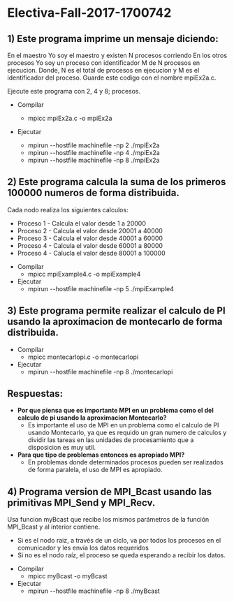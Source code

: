 # Electiva-Fall-2017-1700742

## 1) Este programa imprime un mensaje diciendo:

En el maestro Yo soy el maestro y existen N procesos corriendo
En los otros procesos Yo soy un proceso con identificador M de N procesos en ejecucion. Donde, N es el total de procesos en ejecucion y M es el identificador del proceso.
Guarde este codigo con el nombre mpiEx2a.c.

Ejecute este programa con 2, 4 y 8; procesos.

* Compilar

	* mpicc mpiEx2a.c -o mpiEx2a

* Ejecutar

	* mpirun --hostfile machinefile -np 2 ./mpiEx2a
	* mpirun --hostfile machinefile -np 4 ./mpiEx2a
	* mpirun --hostfile machinefile -np 8 ./mpiEx2a


## 2) Este programa calcula la suma de los primeros 100000 numeros de forma distribuida.  

Cada nodo realiza los siguientes calculos:

- Proceso 1 - Calcula el valor desde 1 a 20000
- Proceso 2 - Calcula el valor desde 20001 a 40000
- Proceso 3 - Calcula el valor desde 40001 a 60000
- Proceso 4 - Calcula el valor desde 60001 a 80000
- Proceso 4 - Calucla el valor desde 80001 a 100000


* Compilar
	* mpicc mpiExample4.c -o mpiExample4
* Ejecutar
	* mpirun --hostfile machinefile -np 5 ./mpiExample4


## 3) Este programa permite realizar el calculo de PI usando la aproximacion de montecarlo de forma distribuida.

* Compilar
	* mpicc montecarlopi.c -o montecarlopi
* Ejecutar	
	* mpirun --hostfile machinefile -np 8 ./montecarlopi

## Respuestas:
* **Por que piensa que es importante MPI en un problema como el del calculo de pi usando la aproximacion Montecarlo?**
	* Es importante el uso de MPI en un problema como el calculo de PI usando Montecarlo, ya que es requido un gran numero de calculos y dividir las tareas en las unidades de procesamiento que a disposicion es muy util.    
* **Para que tipo de problemas entonces es apropiado MPI?**
	* En problemas donde determinados procesos pueden ser realizados de forma paralela, el uso de MPI es apropiado.

## 4) Programa version de MPI_Bcast usando las primitivas MPI_Send y MPI_Recv. 

Usa funcion  myBcast que recibe los mismos parámetros de la función MPI_Bcast y al interior contiene. 

- Si es el nodo raiz, a través de un ciclo, va por todos los procesos en el comunicador y les envía los datos requeridos 
- Si no es el nodo raíz, el proceso se queda esperando a recibir los datos.


* Compilar
	* mpicc myBcast -o myBcast
* Ejecutar
	* mpirun --hostfile machinefile -np 8 ./myBcast

